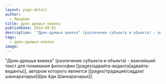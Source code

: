 ```yaml
---
layout: page-detail
author:
  - Яшодеви
title: дрик дришья вивека
publishDate: 2024-09-01
description: '"Дрик-дришья вивека" (различение субъекта и объекта) - важнейший текст для понимания философии адвайта-веданты, автором которого является Шри Ади Шанкарачарья.'
tags:
  - дрик-дришья-вивека
image:
---
```

"Дрик-дришья вивека" (различение субъекта и объекта) - важнейший текст для понимания философии [[pages/адвайта-веданта|адвайта-веданты]], автором которого является [[pages/традиция/сиддхи/шанкарачарья|Шри Ади Шанкарачарья]].

